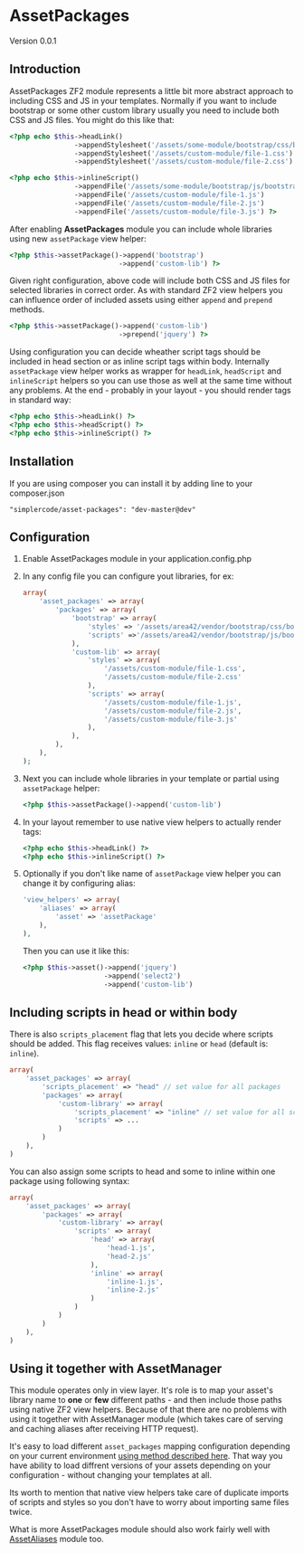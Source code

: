 AssetPackages
================
Version 0.0.1

Introduction
------------
AssetPackages ZF2 module represents a little bit more abstract approach to including CSS and JS in your templates.
Normally if you want to include bootstrap or some other custom library usually you need to include both CSS and JS files.
You might do this like that:
```php
<?php echo $this->headLink()
                ->appendStylesheet('/assets/some-module/bootstrap/css/bootstrap.css')
                ->appendStylesheet('/assets/custom-module/file-1.css')
                ->appendStylesheet('/assets/custom-module/file-2.css') ?>

<?php echo $this->inlineScript()
                ->appendFile('/assets/some-module/bootstrap/js/bootstrap.js')
                ->appendFile('/assets/custom-module/file-1.js')
                ->appendFile('/assets/custom-module/file-2.js')
                ->appendFile('/assets/custom-module/file-3.js') ?>
```
After enabling **AssetPackages** module you can include whole libraries using new `assetPackage` view helper:
```php
<?php $this->assetPackage()->append('bootstrap')
                           ->append('custom-lib') ?>
```
Given right configuration, above code will include both CSS and JS files for selected libraries in correct order. As with standard ZF2
 view helpers you can influence order of included assets using either `append` and `prepend` methods.
```php
<?php $this->assetPackage()->append('custom-lib')
                           ->prepend('jquery') ?>
```
Using configuration you can decide wheather script tags should be included in head section or as inline script tags within body.
Internally `assetPackage` view helper works as wrapper for `headLink`, `headScript` and `inlineScript` helpers so you can use those
as well at the same time without any problems. At the end - probably in your layout - you should render tags in standard way:
```php
<?php echo $this->headLink() ?>
<?php echo $this->headScript() ?>
<?php echo $this->inlineScript() ?>
```

Installation
-----
If you are using composer you can install it by adding line to your composer.json

    
    "simplercode/asset-packages": "dev-master@dev"
 

Configuration
-----
1. Enable AssetPackages module in your application.config.php
2. In any config file you can configure yout libraries, for ex:

    ```php
    array(
        'asset_packages' => array(
            'packages' => array(
                'bootstrap' => array(
                    'styles' => '/assets/area42/vendor/bootstrap/css/bootstrap.min.css',
                    'scripts' =>'/assets/area42/vendor/bootstrap/js/bootstrap.min.js'
                ),
                'custom-lib' => array(
                    'styles' => array(
                        '/assets/custom-module/file-1.css',
                        '/assets/custom-module/file-2.css'
                    ),
                    'scripts' => array(
                        '/assets/custom-module/file-1.js',
                        '/assets/custom-module/file-2.js',
                        '/assets/custom-module/file-3.js'
                    ),
                ),
            ),
        ),
    );
    ```
3. Next you can include whole libraries in your template or partial using `assetPackage` helper:

    ```php
    <?php $this->assetPackage()->append('custom-lib')
    ```
    
4. In your layout remember to use native view helpers to actually render tags:
    
    ```php
    <?php echo $this->headLink() ?>
    <?php echo $this->inlineScript() ?>

    ```
5. Optionally if you don't like name of `assetPackage` view helper you can change it by configuring alias:
    ```php
    'view_helpers' => array(
        'aliases' => array(
            'asset' => 'assetPackage'
        ),
    ),
    ```
   Then you can use it like this:

    ```php
    <?php $this->asset()->append('jquery')
                        ->append('select2')
                        ->append('custom-lib')
    ```

Including scripts in head or within body
-----
There is also `scripts_placement` flag that lets you decide where scripts should be added. This flag receives
values: `inline` or `head` (default is: `inline`).
```php
array(
    'asset_packages' => array(
        'scripts_placement' => "head" // set value for all packages
        'packages' => array(
            'custom-library' => array(
                'scripts_placement' => "inline" // set value for all scripts within "custom-library" package
                'scripts' => ...
            )
        )
    ),
)
```
You can also assign some scripts to head and some to inline within one package using following syntax:
```php
array(
    'asset_packages' => array(
        'packages' => array(
            'custom-library' => array(
                'scripts' => array(
                    'head' => array(
                        'head-1.js',
                        'head-2.js'
                    ),
                    'inline' => array(
                        'inline-1.js',
                        'inline-2.js'
                    )
                )
            )
        )
    ),
)
```

Using it together with AssetManager
-----  
This module operates only in view layer. It's role is to map your asset's library name to **one** or **few** different
paths - and then include those paths using native ZF2 view helpers. Because of that there are no problems with using
it together with AssetManager module (which takes care of serving and caching aliases after receiving HTTP request).    
     
It's easy to load different `asset_packages` mapping configuration depending on your current environment [using 
method described here]. That way you have ability to load diffrent versions of your assets depending on your
configuration - without changing your templates at all.    
    
Its worth to mention that native view helpers take care of duplicate imports of scripts and styles so you don't
have to worry about importing same files twice.     
    
What is more AssetPackages module should also work fairly well with [AssetAliases] module too.   
   
[AssetAliases]: https://github.com/emcode/AssetAliases
[AssetManager]: https://github.com/RWOverdijk/AssetManager
[using method described here]: http://framework.zend.com/manual/2.2/en/tutorials/config.advanced.html
